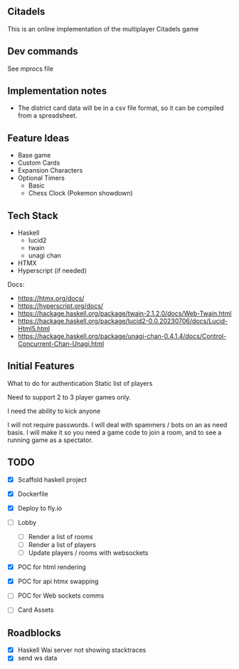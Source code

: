 ## Citadels
This is an online implementation of the multiplayer Citadels game

## Dev commands

See mprocs file

## Implementation notes

- The district card data will be in a csv file format, so it can be compiled from a spreadsheet.

## Feature Ideas
- Base game
- Custom Cards 
- Expansion Characters
- Optional Timers
    - Basic
    - Chess Clock (Pokemon showdown)

## Tech Stack 
- Haskell 
    - lucid2
    - twain
    - unagi chan
- HTMX
- Hyperscript (if needed)


Docs:
- https://htmx.org/docs/
- https://hyperscript.org/docs/
- https://hackage.haskell.org/package/twain-2.1.2.0/docs/Web-Twain.html
- https://hackage.haskell.org/package/lucid2-0.0.20230706/docs/Lucid-Html5.html
- https://hackage.haskell.org/package/unagi-chan-0.4.1.4/docs/Control-Concurrent-Chan-Unagi.html


## Initial Features
What to do for authentication
Static list of players

Need to support 2 to 3 player games only.

I need the ability to kick anyone

I will not require passwords.
I will deal with spammers / bots on an as need basis.
I will make it so you need a game code to join a room, and to see a running game as a spectator.


 ## TODO
- [x] Scaffold haskell project
- [x] Dockerfile
- [x] Deploy to fly.io
- [ ] Lobby
    - [ ] Render a list of rooms
    - [ ] Render a list of players
    - [ ] Update players / rooms with websockets

 - [x] POC for html rendering
 - [x] POC for api htmx swapping
 - [ ] POC for Web sockets comms

- [ ] Card Assets

## Roadblocks
- [x] Haskell Wai server not showing stacktraces
- [x] send ws data
